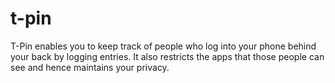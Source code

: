 # t-pin
T-Pin enables you to keep track of people who log into your phone behind your back by logging entries. It also restricts the apps that those people can see and hence maintains your privacy.
